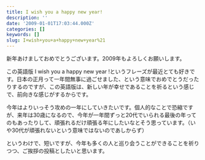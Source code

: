 ```yaml
---
title: I wish you a happy new year!
description: ''
date: '2009-01-01T17:03:44.000Z'
categories: []
keywords: []
slug: I+wish+you+a+happy+new+year%21
---
```

新年あけましておめでとうございます。2009年もよろしくお願いします。

この英語版 I wish you a happy new year !というフレーズが最近とても好きです。日本の正月って一年間無事に過ごせました、という意味でおめでとうだったりするのですが、この英語版は、新しい年が幸せであることを祈るという感じで、前向きな感じがするからです。

今年はよりいっそう攻めの一年にしていきたいです。個人的なことで恐縮ですが、来年は30歳になるので、今年が一年間ずっと20代でいられる最後の年ってのもあったりして、頑張れるだけ頑張る年にしたいなとそう思っています。（いや30代が頑張れないという意味ではないのであしからず）

というわけで、短いですが、今年も多くの人と巡り会うことができることを祈りつつ、ご挨拶の投稿としたいと思います。
